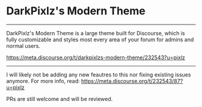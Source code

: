 # DarkPixlz's Modern Theme
---

DarkPixlz's Modern Theme is a large theme built for Discourse, which is fully customizable and styles most every area of your forum for admins and normal users.

https://meta.discourse.org/t/darkpixlzs-modern-theme/232543?u=pixlz

-----

I will likely not be adding any new feautres to this nor fixing existing issues anymore. For more info, read: https://meta.discourse.org/t/232543/87?u=pixlz

PRs are still welcome and will be reviewed.
